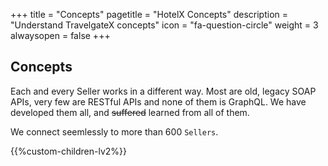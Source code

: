 +++
title = "Concepts"
pagetitle = "HotelX Concepts"
description = "Understand TravelgateX concepts"
icon = "fa-question-circle" 
weight = 3
alwaysopen = false
+++

## Concepts

Each and every Seller works in a different way. Most are old, legacy SOAP APIs, very few are RESTful APIs and none of them is GraphQL. We have developed them all, and ~~suffered~~ learned from all of them. 

We connect seemlessly to more than 600 `Sellers`.

{{%custom-children-lv2%}}
